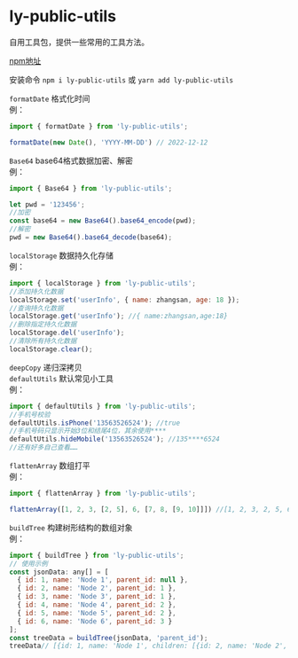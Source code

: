 # ly-public-utils

自用工具包，提供一些常用的工具方法。<br />

[npm地址](https://www.npmjs.com/package/ly-public-utils)<br />

安装命令 `npm i ly-public-utils` 或 `yarn add ly-public-utils`

`formatDate` 格式化时间<br />
例：

```javascript
import { formatDate } from 'ly-public-utils';

formatDate(new Date(), 'YYYY-MM-DD') // 2022-12-12
```

`Base64` base64格式数据加密、解密<br />
例：

```javascript
import { Base64 } from 'ly-public-utils';

let pwd = '123456';
//加密
const base64 = new Base64().base64_encode(pwd);
//解密
pwd = new Base64().base64_decode(base64);
```

`localStorage` 数据持久化存储<br />
例：

```javascript
import { localStorage } from 'ly-public-utils';
//添加持久化数据
localStorage.set('userInfo', { name: zhangsan, age: 18 });
//查询持久化数据
localStorage.get('userInfo'); //{ name:zhangsan,age:18}
//删除指定持久化数据
localStorage.del('userInfo');
//清除所有持久化数据
localStorage.clear();
```

`deepCopy` 递归深拷贝<br />
`defaultUtils` 默认常见小工具<br />
例：

```javascript
import { defaultUtils } from 'ly-public-utils';
//手机号校验
defaultUtils.isPhone('13563526524'); //true
//手机号码只显示开始3位和结尾4位，其余使用****
defaultUtils.hideMobile('13563526524'); //135****6524
//还有好多自己查看……
```

`flattenArray` 数组打平<br />
例：

```javascript
import { flattenArray } from 'ly-public-utils';

flattenArray([1, 2, 3, [2, 5], 6, [7, 8, [9, 10]]]) //[1, 2, 3, 2, 5, 6, 7, 8, 9, 10]
```

`buildTree` 构建树形结构的数组对象<br />
例：

```javascript
import { buildTree } from 'ly-public-utils';
// 使用示例
const jsonData: any[] = [
  { id: 1, name: 'Node 1', parent_id: null },
  { id: 2, name: 'Node 2', parent_id: 1 },
  { id: 3, name: 'Node 3', parent_id: 1 },
  { id: 4, name: 'Node 4', parent_id: 2 },
  { id: 5, name: 'Node 5', parent_id: 2 },
  { id: 6, name: 'Node 6', parent_id: 3 }
];
const treeData = buildTree(jsonData, 'parent_id');
treeData// [{id: 1, name: 'Node 1', children: [{id: 2, name: 'Node 2', children: [{id: 4, name: 'Node 4'}, {id: 5, name: 'Node 5'}]}, {id: 3, name: 'Node 3', children: []}]}]
```

